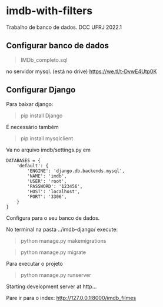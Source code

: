 # imdb-with-filters
Trabalho de banco de dados. DCC UFRJ 2022.1

## Configurar banco de dados
> IMDb_completo.sql

no servidor mysql.
(está no drive)
https://we.tl/t-DvwE4Utp0K


## Configurar Django

Para baixar django:
> pip install Django

É necessário também

> pip install mysqlclient

Va no arquivo imdb/settings.py
em
```
DATABASES = {
    'default': {
        'ENGINE': 'django.db.backends.mysql',
        'NAME': 'imdb',
        'USER': 'root',
        'PASSWORD': '123456',
        'HOST': 'localhost',
        'PORT': '3306',
    }
}
```
Configura para o seu banco de dados.

No terminal na pasta ../imdb-django/
execute: 
> python manage.py makemigrations

> python manage.py migrate

Para executar o projeto

> python manage.py runserver

Starting development server at http... 

Pare ir para o index:
http://127.0.0.1:8000/imdb_filmes
